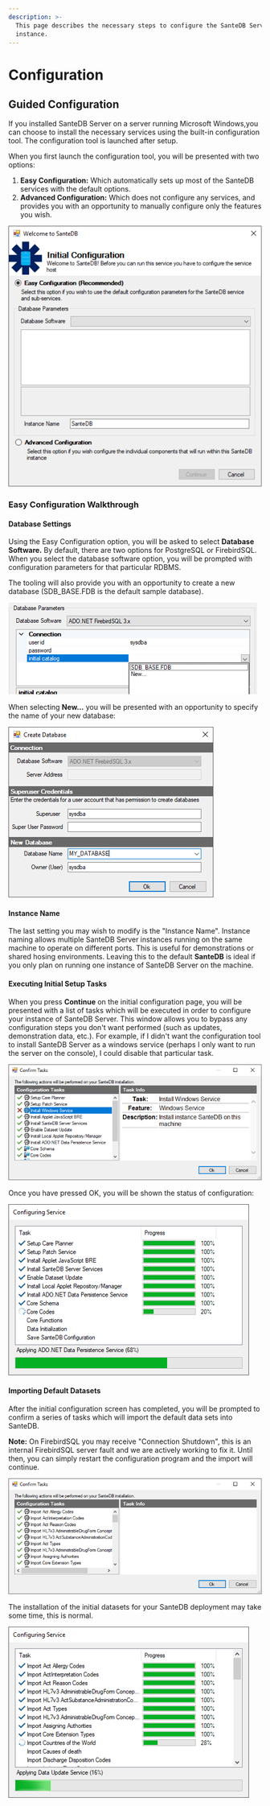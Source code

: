 ```yaml
---
description: >-
  This page describes the necessary steps to configure the SanteDB Server
  instance.
---
```


# Configuration

## Guided Configuration

If you installed SanteDB Server on a server running Microsoft Windows,you can choose to install the necessary services using the built-in configuration tool. The configuration tool is launched after setup. 

When you first launch the configuration tool, you will be presented with two options:

1. **Easy Configuration:** Which automatically sets up most of the SanteDB services with the default options.
2. **Advanced Configuration:** Which does not configure any services, and provides you with an opportunity to manually configure only the features you wish.

![Figure 1 - Initial Configuration Screen](../../../.gitbook/assets/image%20%288%29.png)

### Easy Configuration Walkthrough

#### Database Settings

Using the Easy Configuration option, you will be asked to select **Database Software.** By default, there are two options for PostgreSQL or FirebirdSQL. When you select the database software option, you will be prompted with configuration parameters for that particular RDBMS. 

The tooling will also provide you with an opportunity to create a new database \(SDB\_BASE.FDB is the default sample database\).

![Figure 2 - Database Connection Properties](../../../.gitbook/assets/image%20%282%29.png)

When selecting **New...** you will be presented with an opportunity to specify the name of your new database:

![Figure 3 - Creating a new Database](../../../.gitbook/assets/image%20%285%29.png)

#### Instance Name

The last setting you may wish to modify is the "Instance Name". Instance naming allows multiple SanteDB Server instances running on the same machine to operate on different ports. This is useful for demonstrations or shared hosing environments. Leaving this to the default **SanteDB** is ideal if you only plan on running one instance of SanteDB Server on the machine.

#### Executing Initial Setup Tasks

When you press **Continue** on the initial configuration page, you will be presented with a list of tasks which will be executed in order to configure your instance of SanteDB Server. This window allows you to bypass any configuration steps you don't want performed \(such as updates, demonstration data, etc.\). For example, if I didn't want the configuration tool to install SanteDB Server as a windows service \(perhaps I only want to run the server on the console\), I could disable that particular task.

![Figure 4 - Disabling A Task](../../../.gitbook/assets/image%20%287%29.png)

Once you have pressed OK, you will be shown the status of configuration: 

![Figure 5 - Configuration Worker](../../../.gitbook/assets/image%20%289%29.png)

#### Importing Default Datasets

After the initial configuration screen has completed, you will be prompted to confirm a series of tasks which will import the default data sets into SanteDB. 

**Note:** On FirebirdSQL you may receive "Connection Shutdown", this is an internal FirebirdSQL server fault and we are actively working to fix it. Until then, you can simply restart the configuration program and the import will continue.

![Figure 6 - Secondary Configuration Tasks](../../../.gitbook/assets/image%20%2810%29.png)

The installation of the initial datasets for your SanteDB deployment may take some time, this is normal.

![Figure 7 - Import of Initial Data](../../../.gitbook/assets/image%20%281%29.png)



